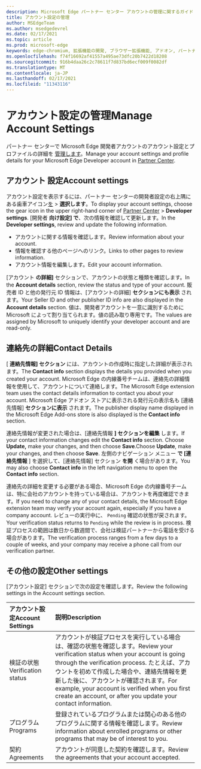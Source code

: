 ```yaml
---
description: Microsoft Edge パートナー センター アカウントの管理に関するガイド
title: アカウント設定の管理
author: MSEdgeTeam
ms.author: msedgedevrel
ms.date: 02/17/2021
ms.topic: article
ms.prod: microsoft-edge
keywords: edge-chromium, 拡張機能の開発, ブラウザー拡張機能, アドオン, パートナー センター, 開発者
ms.openlocfilehash: f74f16692af41557a495ae73dfc20b7422d18208
ms.sourcegitcommit: 916b4daa26c2c78611f7d837bd6ecf009f0082df
ms.translationtype: MT
ms.contentlocale: ja-JP
ms.lasthandoff: 02/17/2021
ms.locfileid: "11343116"
---
```

# <span data-ttu-id="3daf5-104">アカウント設定の管理</span><span class="sxs-lookup"><span data-stu-id="3daf5-104">Manage Account Settings</span></span>  

<span data-ttu-id="3daf5-105">パートナー センターで Microsoft Edge 開発者アカウントのアカウント設定とプロファイルの詳細を [管理します][MicrosoftPartnerCenter]。</span><span class="sxs-lookup"><span data-stu-id="3daf5-105">Manage your account settings and profile details for your Microsoft Edge Developer account in [Partner Center][MicrosoftPartnerCenter].</span></span>  

## <span data-ttu-id="3daf5-106">アカウント 設定</span><span class="sxs-lookup"><span data-stu-id="3daf5-106">Account settings</span></span>  

<span data-ttu-id="3daf5-107">アカウント設定を表示するには、パートナー センターの開発者設定の右上隅にある歯車アイコン[を][MicrosoftPartnerCenter]  >  **選択します**。</span><span class="sxs-lookup"><span data-stu-id="3daf5-107">To display your account settings, choose the gear icon in the upper right-hand corner of [Partner Center][MicrosoftPartnerCenter] > **Developer settings**.</span></span>  <span data-ttu-id="3daf5-108">[開発者 **向け設定] で**、次の情報を確認して更新します。</span><span class="sxs-lookup"><span data-stu-id="3daf5-108">In the **Developer settings**, review and update the following information.</span></span>  

*   <span data-ttu-id="3daf5-109">アカウントに関する情報を確認します。</span><span class="sxs-lookup"><span data-stu-id="3daf5-109">Review information about your account.</span></span>  
*   <span data-ttu-id="3daf5-110">情報を確認する他のページへのリンク。</span><span class="sxs-lookup"><span data-stu-id="3daf5-110">Links to other pages to review information.</span></span>  
*   <span data-ttu-id="3daf5-111">アカウント情報を編集します。</span><span class="sxs-lookup"><span data-stu-id="3daf5-111">Edit your account information.</span></span>  
    
<span data-ttu-id="3daf5-112">[アカウント **の詳細]** セクションで、アカウントの状態と種類を確認します。</span><span class="sxs-lookup"><span data-stu-id="3daf5-112">In the **Account details** section, review the status and type of your account.</span></span>  <span data-ttu-id="3daf5-113">販売者 ID と他の発行元 ID 情報は、[アカウントの詳細] **セクションにも表示** されます。</span><span class="sxs-lookup"><span data-stu-id="3daf5-113">Your Seller ID and other publisher ID info are also displayed in the **Account details** section.</span></span>  <span data-ttu-id="3daf5-114">値は、開発者アカウントを一意に識別するために Microsoft によって割り当てられます。値の読み取り専用です。</span><span class="sxs-lookup"><span data-stu-id="3daf5-114">The values are assigned by Microsoft to uniquely identify your developer account and are read-only.</span></span>  

## <span data-ttu-id="3daf5-115">連絡先の詳細</span><span class="sxs-lookup"><span data-stu-id="3daf5-115">Contact Details</span></span>  

<span data-ttu-id="3daf5-116">[ **連絡先情報] セクション** には、アカウントの作成時に指定した詳細が表示されます。</span><span class="sxs-lookup"><span data-stu-id="3daf5-116">The **Contact info** section displays the details you provided when you created your account.</span></span>  <span data-ttu-id="3daf5-117">Microsoft Edge の内線番号チームは、連絡先の詳細情報を使用して、アカウントについて連絡します。</span><span class="sxs-lookup"><span data-stu-id="3daf5-117">The Microsoft Edge extension team uses the contact details information to contact you about your account.</span></span>  <span data-ttu-id="3daf5-118">Microsoft Edge アドオン ストアに表示される発行元の表示名も [連絡先情報] **セクションに表示** されます。</span><span class="sxs-lookup"><span data-stu-id="3daf5-118">The publisher display name displayed in the Microsoft Edge Add-ons store is also displayed is the **Contact info** section.</span></span>  
  
<span data-ttu-id="3daf5-119">連絡先情報が変更された場合は、[連絡先情報 **] セクションを編集** します。</span><span class="sxs-lookup"><span data-stu-id="3daf5-119">If your contact information changes edit the **Contact info** section.</span></span>  <span data-ttu-id="3daf5-120">Choose **Update,** make your changes, and then choose **Save**.</span><span class="sxs-lookup"><span data-stu-id="3daf5-120">Choose **Update**, make your changes, and then choose **Save**.</span></span>  <span data-ttu-id="3daf5-121">左側のナビゲーション メニュー **で [連絡先情報** ] を選択して、[連絡先情報] セクション **を開** く場合があります。</span><span class="sxs-lookup"><span data-stu-id="3daf5-121">You may also choose **Contact info** in the left navigation menu to open the **Contact info** section.</span></span>  

<span data-ttu-id="3daf5-122">連絡先の詳細を変更する必要がある場合、Microsoft Edge の内線番号チームは、特に会社のアカウントを持っている場合は、アカウントを再度確認できます。</span><span class="sxs-lookup"><span data-stu-id="3daf5-122">If you need to change any of your contact details, the Microsoft Edge extension team may verify your account again, especially if you have a company account.</span></span>  <span data-ttu-id="3daf5-123">レビューの実行中に、 `Pending` 確認の状態が戻されます。</span><span class="sxs-lookup"><span data-stu-id="3daf5-123">Your verification status returns to `Pending` while the review is in process.</span></span>  <span data-ttu-id="3daf5-124">検証プロセスの範囲は数日から数週間で、会社は検証パートナーから電話を受ける場合があります。</span><span class="sxs-lookup"><span data-stu-id="3daf5-124">The verification process ranges from a few days to a couple of weeks, and your company may receive a phone call from our verification partner.</span></span>  

## <span data-ttu-id="3daf5-125">その他の設定</span><span class="sxs-lookup"><span data-stu-id="3daf5-125">Other settings</span></span>  

<span data-ttu-id="3daf5-126">[アカウント設定] セクションで次の設定を確認します。</span><span class="sxs-lookup"><span data-stu-id="3daf5-126">Review the following settings in the Account settings section.</span></span>  

| <span data-ttu-id="3daf5-127">アカウント設定</span><span class="sxs-lookup"><span data-stu-id="3daf5-127">Account Settings</span></span> | <span data-ttu-id="3daf5-128">説明</span><span class="sxs-lookup"><span data-stu-id="3daf5-128">Description</span></span> |  
|:--- |:--- |  
| <span data-ttu-id="3daf5-129">検証の状態</span><span class="sxs-lookup"><span data-stu-id="3daf5-129">Verification status</span></span> | <span data-ttu-id="3daf5-130">アカウントが検証プロセスを実行している場合は、確認の状態を確認します。</span><span class="sxs-lookup"><span data-stu-id="3daf5-130">Review your verification status when your account is going through the verification process.</span></span>  <span data-ttu-id="3daf5-131">たとえば、アカウントを初めて作成した場合や、連絡先情報を更新した後に、アカウントが確認されます。</span><span class="sxs-lookup"><span data-stu-id="3daf5-131">For example, your account is verified when you first create an account, or after you update your contact information.</span></span>  |  
| <span data-ttu-id="3daf5-132">プログラム</span><span class="sxs-lookup"><span data-stu-id="3daf5-132">Programs</span></span> | <span data-ttu-id="3daf5-133">登録されているプログラムまたは関心のある他のプログラムに関する情報を確認します。</span><span class="sxs-lookup"><span data-stu-id="3daf5-133">Review information about enrolled programs or other programs that may be of interest to you.</span></span>  
| <span data-ttu-id="3daf5-134">契約</span><span class="sxs-lookup"><span data-stu-id="3daf5-134">Agreements</span></span> | <span data-ttu-id="3daf5-135">アカウントが同意した契約を確認します。</span><span class="sxs-lookup"><span data-stu-id="3daf5-135">Review the agreements that your account accepted.</span></span>  |  

<!-- links -->  

[MicrosoftPartnerCenter]: https://partner.microsoft.com/dashboard/microsoftedge/public/login?ref=dd "パートナー センター"  
